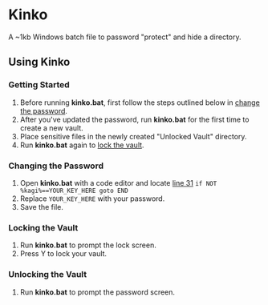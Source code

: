 # Kinko
A ~1kb Windows batch file to password "protect" and hide a directory.

## Using Kinko
### Getting Started
1. Before running **kinko.bat**, first follow the steps outlined below in [change the password](https://github.com/Tressley/kinko#changing-the-password).
1. After you've updated the password, run **kinko.bat** for the first time to create a new vault.
1. Place sensitive files in the newly created "Unlocked Vault" directory.
1. Run **kinko.bat** again to [lock the vault](https://github.com/Tressley/kinko#locking-the-vault).

### Changing the Password
1. Open **kinko.bat** with a code editor and locate [line 31](https://github.com/Tressley/kinko/blob/1847bc788f3b8f30c06a8fdc8d114324ce093cd8/kinko.bat#L31) `if NOT %kagi%==YOUR_KEY_HERE goto END`
1. Replace `YOUR_KEY_HERE` with your password.
1. Save the file.

### Locking the Vault
1. Run **kinko.bat** to prompt the lock screen.
1. Press Y to lock your vault.

### Unlocking the Vault
1. Run **kinko.bat** to prompt the password screen.
